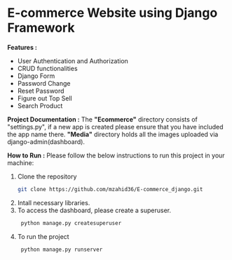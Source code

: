 # E-commerce Website using Django Framework

**Features :**
- User Authentication and Authorization
- CRUD functionalities 
- Django Form
- Password Change
- Reset Password
- Figure out Top Sell
- Search Product

**Project Documentation :** The **"Ecommerce"** directory consists of "settings.py", if a new app is created please ensure that you have included the app name there. **"Media"** directory holds all the images uploaded via django-admin(dashboard).

**How to Run :**
Please follow the below instructions to run this project in your machine:
1. Clone the repository
    ```sh
    git clone https://github.com/mzahid36/E-commerce_django.git
    ```
2. Intall necessary libraries.
3. To access the dashboard, please create a superuser.
   ```sh
    python manage.py createsuperuser
    ```
4. To run the project
   ```sh
    python manage.py runserver
    ```